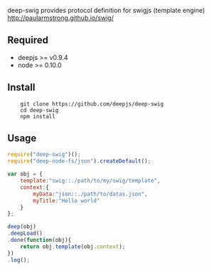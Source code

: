 
deep-swig provides protocol definition for swigjs (template engine) http://paularmstrong.github.io/swig/

## Required

* deepjs >= v0.9.4
* node >= 0.10.0

## Install
```shell
	git clone https://github.com/deepjs/deep-swig
	cd deep-swig
	npm install
```

## Usage

```javascript
require("deep-swig")();
require("deep-node-fs/json").createDefault();

var obj = {
	template:"swig::./path/to/my/swig/template",
	context:{
		myData:"json::./path/to/datas.json",
		myTitle:"Hello world"
	}
};

deep(obj)
.deepLoad()
.done(function(obj){
	return obj.template(obj.context);
})
.log();
```


